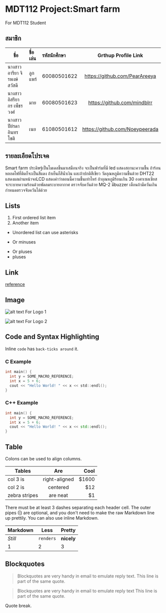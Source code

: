 # MDT112 Project:Smart farm
For MDT112 Student

## สมาชิก

| ชื่อ                     |  ชื่อเล่น          | รหัสนักศึกษา            | Grthup  Profile  Link       |
|-------------------------|:--------------|:-----------------------|:--------------------------:|
| นางสาว อารียา จิรพงษ์สวัสดี | ลูกแพร์ | 60080501622   | https://github.com/PearAreeya
| นางสาว อิสรียากร เพ็ชรวงศ์ | มาย  | 60080501623   | https://github.com/mindblrr
| นางสาว ปีย์รดา อินทรโชติ | เนย | 61080501612   | https://github.com/Noeypeerada

## รายละเอียดโปรเจค
Smart farm ประดิษฐ์เป็นโมเดลขึ้นมาเสมือนจริง จะเป็นฟาร์มที่มี led แสดงสถานะความชื้น
ถ้าร้อนหลอดไฟที่ติดก็จะเป็นสีแดง ถ้าเย็นก็สีน้ำเงิน และถ้าปกติสีเขียว
วัดอุณหภูมิความชื้นด้วย DHT22 แสดงผลผ่านหน้าจอLCD แสดงค่าว่าตอนนี้ความชื้นเท่าไหร่
ถ้าอุณหภูมิร้อนเกิน 30 องศาเซลเซียส จะระบายความร้อนด้วยพัดลมระบายอากาศ 
ตรวจจับควันด้วย MQ-2 มีbuzzer เตือนถ้ามีควันเกินกำหนดตรวจจับควันได้ด้วย

## Lists

1. First ordered list item
2. Another item

* Unordered list can use asterisks
- Or minuses
+ Or pluses
+ pluses

## Link

[reference](https://github.com/adam-p/markdown-here/wiki/Markdown-Cheatsheet)

## Image

![alt text For Logo 1][logo]

![alt text For Logo 2][logo]

[logo]: https://github.com/ruangrith-ri/MDT112-Example-Markdown-File/blob/master/images/icon48.png "Logo Title Text"

## Code and Syntax Highlighting

Inline `code` has `back-ticks around` it.

### C Example

```c
int main() {
  int y = SOME_MACRO_REFERENCE;
  int x = 5 + 6;
  cout << "Hello World! " << x << std::endl();
}
```

### C++ Example

```cpp
int main() {
  int y = SOME_MACRO_REFERENCE;
  int x = 5 + 6;
  cout << "Hello World! " << x << std::endl();
}
```

## Table

Colons can be used to align columns.

| Tables        | Are           | Cool  |
| ------------- |:-------------:| -----:|
| col 3 is      | right-aligned | $1600 |
| col 2 is      | centered      |   $12 |
| zebra stripes | are neat      |    $1 |

There must be at least 3 dashes separating each header cell.
The outer pipes (|) are optional, and you don't need to make the 
raw Markdown line up prettily. You can also use inline Markdown.

Markdown | Less | Pretty
--- | --- | ---
*Still* | `renders` | **nicely**
1 | 2 | 3

## Blockquotes

> Blockquotes are very handy in email to emulate reply text.
> This line is part of the same quote.

> Blockquotes are very handy in email to emulate reply text
> This line is part of the same quote.

Quote break.

